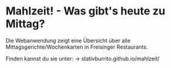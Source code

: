 # Mahlzeit! - Was gibt's heute zu Mittag?

Die Webanwendung zeigt eine Übersicht über alle Mittagsgerichte/Wochenkarten in Freisinger Restaurants.

Finden kannst du sie unter: -> stativburrito.github.io/mahlzeit/